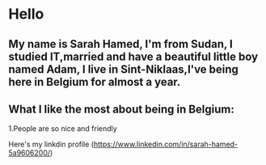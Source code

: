  # Hello
## My name is Sarah Hamed, I'm from Sudan, I studied IT,married and have a beautiful little boy named Adam, I live in Sint-Niklaas,I've being here in Belgium for almost a year.

## What I like the most about being in Belgium:
1.People are so nice and friendly

  Here's my linkdin profile
  (https://www.linkedin.com/in/sarah-hamed-5a9606200/)
